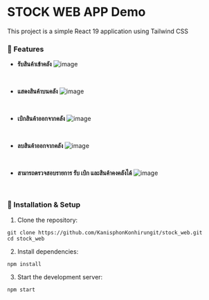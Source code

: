 # STOCK WEB APP Demo
This project is a simple React 19 application using Tailwind CSS

### 📌 Features
- **รับสินค้าเข้าคลัง**
![image](https://github.com/user-attachments/assets/7570b6b2-bc8b-4bf9-a363-c7f192b6d22d)
<br/>

- **แสดงสินค้าบนคลัง**
![image](https://github.com/user-attachments/assets/2498e73b-88f4-4c34-acf4-dea65e8b39c6)
<br/>

- **เบิกสินค้าออกจากคลัง**
![image](https://github.com/user-attachments/assets/efd4559f-daf4-45f5-8491-45226fd07de4)
<br/>

- **ลบสินค้าออกจากคลัง**
![image](https://github.com/user-attachments/assets/d14159cc-57cd-4c5d-a780-b1a79c08ec9c)
<br/>

- **สามารถตรวจสอบรายการ รับ เบิก และสินค้าคงคลังได้**
![image](https://github.com/user-attachments/assets/91ba2175-0b53-4a76-94cf-5256bfb68527)
<br/>

### 🚀 Installation & Setup

1. Clone the repository:
```
git clone https://github.com/KanisphonKonhirungit/stock_web.git
cd stock_web
```

2. Install dependencies:
```
npm install
```

3. Start the development server:
```
npm start
```

